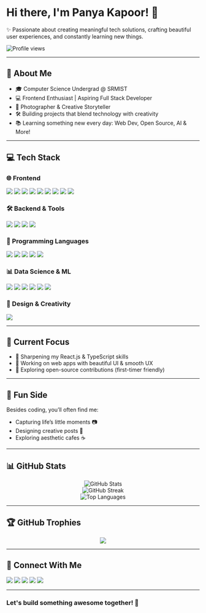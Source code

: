 # Hi there, I'm Panya Kapoor! 👋

✨ Passionate about creating meaningful tech solutions, crafting beautiful user experiences, and constantly learning new things. 

<p display="inline-block">
  <img src="https://komarev.com/ghpvc/?username=panyakapoor1&label=Profile%20Views&color=brightgreen&style=flat-square" alt="Profile views" />
</p>

---

## 🚀 About Me
- 🎓 Computer Science Undergrad @ SRMIST
- 💻 Frontend Enthusiast | Aspiring Full Stack Developer
- 🎨 Photographer & Creative Storyteller
- 🛠️ Building projects that blend technology with creativity
- 📚 Learning something new every day: Web Dev, Open Source, AI & More!

---

## 💻 Tech Stack

### 🌐 Frontend
<p>
  <img src="https://img.shields.io/badge/HTML5-E34F26?style=flat-square&logo=html5&logoColor=white" />
  <img src="https://img.shields.io/badge/CSS3-1572B6?style=flat-square&logo=css3&logoColor=white" />
  <img src="https://img.shields.io/badge/JavaScript-F7DF1E?style=flat-square&logo=javascript&logoColor=black" />
  <img src="https://img.shields.io/badge/TypeScript-3178C6?style=flat-square&logo=typescript&logoColor=white" />
  <img src="https://img.shields.io/badge/React-61DAFB?style=flat-square&logo=react&logoColor=black" />
  <img src="https://img.shields.io/badge/Bootstrap-7952B3?style=flat-square&logo=bootstrap&logoColor=white" />
  <img src="https://img.shields.io/badge/TailwindCSS-38B2AC?style=flat-square&logo=tailwind-css&logoColor=white" />
  <img src="https://img.shields.io/badge/Streamlit-FE4B4B?style=flat-square&logo=streamlit&logoColor=white" />
  <img src="https://img.shields.io/badge/WordPress-21759B?style=flat-square&logo=wordpress&logoColor=white" />
</p>

### 🛠️ Backend & Tools
<p>
  <img src="https://img.shields.io/badge/Node.js-339933?style=flat-square&logo=node.js&logoColor=white" />
  <img src="https://img.shields.io/badge/MySQL-4479A1?style=flat-square&logo=mysql&logoColor=white" />
  <img src="https://img.shields.io/badge/Git-F05032?style=flat-square&logo=git&logoColor=white" />
  <img src="https://img.shields.io/badge/GitHub-181717?style=flat-square&logo=github&logoColor=white" />
</p>

### 🔣 Programming Languages
<p>
  <img src="https://img.shields.io/badge/C-00599C?style=flat-square&logo=c&logoColor=white" />
  <img src="https://img.shields.io/badge/C++-00599C?style=flat-square&logo=c%2B%2B&logoColor=white" />
  <img src="https://img.shields.io/badge/Java-ED8B00?style=flat-square&logo=openjdk&logoColor=white" />
  <img src="https://img.shields.io/badge/PHP-777BB4?style=flat-square&logo=php&logoColor=white" />
  <img src="https://img.shields.io/badge/Python-3670A0?style=flat-square&logo=python&logoColor=ffdd54" />
</p>

### 📊 Data Science & ML
<p>
  <img src="https://img.shields.io/badge/Anaconda-44A833?style=flat-square&logo=anaconda&logoColor=white" />
  <img src="https://img.shields.io/badge/NumPy-013243?style=flat-square&logo=numpy&logoColor=white" />
  <img src="https://img.shields.io/badge/Pandas-150458?style=flat-square&logo=pandas&logoColor=white" />
  <img src="https://img.shields.io/badge/Matplotlib-ffffff?style=flat-square&logo=Matplotlib&logoColor=black" />
  <img src="https://img.shields.io/badge/scikit--learn-F7931E?style=flat-square&logo=scikit-learn&logoColor=white" />
  <img src="https://img.shields.io/badge/Keras-D00000?style=flat-square&logo=Keras&logoColor=white" />
</p>

### 🎨 Design & Creativity
<p>
  <img src="https://img.shields.io/badge/Canva-00C4CC?style=flat-square&logo=Canva&logoColor=white" />
</p>

---

## 🌟 Current Focus
- 🌱 Sharpening my React.js & TypeScript skills
- 🚀 Working on web apps with beautiful UI & smooth UX
- 🤝 Exploring open-source contributions (first-timer friendly)

---

## 📸 Fun Side
Besides coding, you’ll often find me:
- Capturing life’s little moments 📷
- Designing creative posts 🎨
- Exploring aesthetic cafes ☕

---

## 📊 GitHub Stats

<p align="center">
  <img src="https://github-readme-stats.vercel.app/api?username=panyakapoor1&show_icons=true&theme=radical" alt="GitHub Stats" />
  <br/>
  <img src="https://github-readme-streak-stats.herokuapp.com/?user=panyakapoor1&theme=radical" alt="GitHub Streak" />
  <br/>
  <img src="https://github-readme-stats.vercel.app/api/top-langs/?username=panyakapoor1&theme=radical&layout=compact" alt="Top Languages" />
</p>

---

## 🏆 GitHub Trophies

<p align="center">
  <img src="https://github-profile-trophy.vercel.app/?username=panyakapoor1&theme=radical&no-frame=true&no-bg=true&margin-w=4" />
</p>

---

## 🔗 Connect With Me

<p>
  <a href="https://www.linkedin.com/in/panya-kapoor-43178427b/"><img src="https://img.shields.io/badge/LinkedIn-0A66C2?style=flat-square&logo=linkedin&logoColor=white" /></a>
  <a href="https://www.instagram.com/_panyakpr1/?hl=en"><img src="https://img.shields.io/badge/Instagram-E4405F?style=flat-square&logo=instagram&logoColor=white" /></a>
  <a href="https://pinterest.com/panyakapoor1"><img src="https://img.shields.io/badge/Pinterest-%23E60023.svg?style=flat-square&logo=Pinterest&logoColor=white" /></a>
  <a href="https://x.com/panya_kapoor"><img src="https://img.shields.io/badge/X-black.svg?style=flat-square&logo=X&logoColor=white" /></a>
  <a href="mailto:panyakapoor1@gmail.com"><img src="https://img.shields.io/badge/Email-D14836?style=flat-square&logo=gmail&logoColor=white" /></a>
</p>

---

### Let's build something awesome together! 🚀
